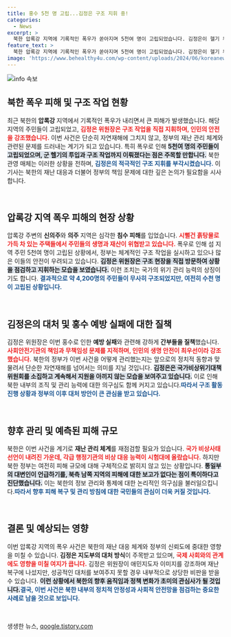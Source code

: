 ```yaml
---
title: 홍수 5천 명 고립...김정은 구조 지휘 중!
categories:
  - News
excerpt: >
  북한 압록강 지역에 기록적인 폭우가 쏟아지며 5천여 명이 고립되었습니다. 김정은이 헬기 투입을 지시하고 현장 지휘에 나섰지만, 홍수 예방 실패로 간부들을 질책했습니다. 4,200여 명이 구조된 가운데, 상황이 더욱 심각해지고 있습니다.
feature_text: >
  북한 압록강 지역에 기록적인 폭우가 쏟아지며 5천여 명이 고립되었습니다. 김정은이 헬기 투입을 지시하고 현장 지휘에 나섰지만, 홍수 예방 실패로 간부들을 질책했습니다. 4,200여 명이 구조된 가운데, 상황이 더욱 심각해지고 있습니다.
image: 'https://www.behealthy4u.com/wp-content/uploads/2024/06/koreanews.jpg'
---
```


<p><img src="https://www.behealthy4u.com/wp-content/uploads/2024/06/koreanews.jpg" alt="info 속보" /></p>

<h2 data-ke-size="size26">북한 폭우 피해 및 구조 작업 현황</h2>

<p data-ke-size="size16">최근 북한의 <b>압록강</b> 지역에서 기록적인 폭우가 내리면서 큰 피해가 발생했습니다. 해당 지역의 주민들이 고립되었고, <b><span style="color: #ee2323;">김정은 위원장은 구조 작업을 직접 지휘하며, 인민의 안전을 강조했습니다.</span></b> 이번 사건은 단순히 자연재해에 그치지 않고, 정부의 재난 관리 체계와 관련된 문제를 드러내는 계기가 되고 있습니다. 특히 폭우로 인해 <b><span style="background-color: #21538527;">5천여 명의 주민들이 고립되었으며, 군 헬기의 투입과 구조 작업까지 이뤄졌다는 점은 주목할 만합니다.</span></b> 북한 관영 매체는 이러한 상황을 전하며, <b><span style="color: #1a5490;">김정은의 적극적인 구조 지휘를 부각시켰습니다.</span></b> 이 기사는 북한의 재난 대응과 더불어 정부의 책임 문제에 대한 깊은 논의가 필요함을 시사합니다.</p>

<p data-ke-size="size16">&nbsp;</p>

<h2 data-ke-size="size26">압록강 지역 폭우 피해의 현장 상황</h2>

<p data-ke-size="size16">압록강 주변의 <b>신의주</b>와 <b>의주</b> 지역은 심각한 <b>침수 피해</b>를 입었습니다. <b><span style="color: #ee2323;">시뻘건 흙탕물로 가득 차 있는 주택들에서 주민들의 생명과 재산이 위협받고 있습니다.</span></b> 폭우로 인해 섬 지역 주민 5천여 명이 고립된 상황에서, 정부는 체계적인 구조 작업을 실시하고 있으나 많은 이들의 안전이 우려되고 있습니다. <b><span style="background-color: #21538527;">김정은 위원장은 구조 현장을 직접 방문하여 상황을 점검하고 지휘하는 모습을 보였습니다.</span></b> 이런 조치는 국가의 위기 관리 능력의 상징이기도 합니다. <b><span style="color: #1a5490;">결과적으로 약 4,200명의 주민들이 무사히 구조되었지만, 여전히 수천 명이 고립된 상황입니다.</span></b></p>

<p data-ke-size="size16">&nbsp;</p>

<h2 data-ke-size="size26">김정은의 대처 및 홍수 예방 실패에 대한 질책</h2>

<p data-ke-size="size16">김정은 위원장은 이번 홍수로 인한 <b>예방 실패</b>와 관련해 강하게 <b>간부들을 질책</b>했습니다. <b><span style="color: #ee2323;">사회안전기관의 책임과 무책임성 문제를 지적하며, 인민의 생명 안전이 최우선이라 강조했습니다.</span></b> 북한의 정부가 이번 사건을 어떻게 관리했는지는 앞으로의 정치적 동향과 맞물려서 단순한 자연재해를 넘어서는 의미를 지닐 것입니다. <b><span style="background-color: #21538527;">김정은은 국가비상위기대책위원회를 소집하고 계속해서 지원을 아끼지 않는 모습을 보여주고 있습니다.</span></b> 이로 인해 북한 내부의 조직 및 관리 능력에 대한 의구심도 함께 커지고 있습니다.<b><span style="color: #1a5490;">따라서 구조 활동 진행 상황과 정부의 이후 대처 방안이 큰 관심을 받고 있습니다.</span></b></p>

<p data-ke-size="size16">&nbsp;</p>

<h2 data-ke-size="size26">향후 관리 및 예측된 피해 규모</h2>

<p data-ke-size="size16">북한은 이번 사건을 계기로 <b>재난 관리 체계</b>를 재점검할 필요가 있습니다. <b><span style="color: #ee2323;">국가 비상사태 선언이 내려진 가운데, 각급 행정기관의 비상 대응 능력이 시험대에 올랐습니다.</span></b> 하지만 북한 정부는 여전히 피해 규모에 대해 구체적으로 밝히지 않고 있는 상황입니다. <b><span style="background-color: #21538527;">통일부의 대변인이 언급하기를, 북측 남쪽 지역의 피해에 대한 보고가 없다는 점이 특이하다고 진단했습니다.</span></b> 이는 북한의 정보 관리와 통제에 대한 논리적인 의구심을 불러일으킵니다.<b><span style="color: #1a5490;">따라서 향후 피해 복구 및 관리 방침에 대한 국민들의 관심이 더욱 커질 것입니다.</span></b></p>

<p data-ke-size="size16">&nbsp;</p>

<h2 data-ke-size="size26">결론 및 예상되는 영향</h2>

<p data-ke-size="size16">이번 압록강 지역의 폭우 사건은 북한의 재난 대응 체계와 정부의 신뢰도에 중대한 영향을 미칠 수 있습니다. <b>김정은 지도부의 대처 방식</b>이 주목받고 있으며, <b><span style="color: #ee2323;">국제 사회와의 관계에도 영향을 미칠 여지가 큽니다.</span></b> 김정은 위원장이 애민지도자 이미지를 강조하며 재난 복구에 나섰지만, 성공적인 대처를 보여주지 못할 경우 내부적으로 상당한 비판을 받을 수 있습니다. <b><span style="background-color: #21538527;">이런 상황에서 북한의 향후 움직임과 정책 변화가 초미의 관심사가 될 것입니다.</span></b><b><span style="color: #1a5490;">결국, 이번 사건은 북한 내부의 정치적 안정성과 사회적 안전망을 점검하는 중요한 사례로 남을 것으로 보입니다.</span></b></p>

<p data-ke-size="size16">&nbsp;</p>
생생한 뉴스, <a href="https://qoogle.tistory.com" rel="dofollow">qoogle.tistory.com</a>


